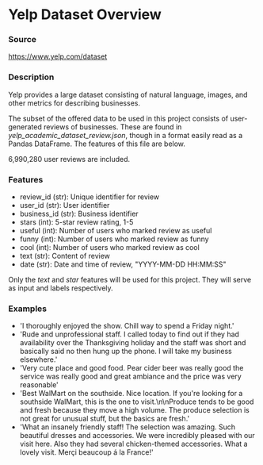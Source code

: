# Yelp Dataset Overview

### Source

https://www.yelp.com/dataset

### Description

Yelp provides a large dataset consisting of natural language, images,
and other metrics for describing businesses.

The subset of the offered data to be used in this project consists of
user-generated reviews of businesses. These are found in 
*yelp_academic_dataset_review.json*, though in a format easily read as a
Pandas DataFrame. The features of this file are below.

6,990,280 user reviews are included.

### Features

* review_id (str): Unique identifier for review
* user_id (str): User identifier
* business_id (str): Business identifier
* stars (int): 5-star review rating, 1-5
* useful (int): Number of users who marked review as useful
* funny (int): Number of users who marked review as funny
* cool (int): Number of users who marked review as cool
* text (str): Content of review 
* date (str): Date and time of review, "YYYY-MM-DD HH:MM:SS"

Only the *text* and *star* features will be used for this project. They will
serve as input and labels respectively.

### Examples

* 'I thoroughly enjoyed the show.  Chill way to spend a Friday night.'
* 'Rude and unprofessional staff. I called today to find out if they had availability over the Thanksgiving holiday and the staff was short and basically said no then hung up the phone. I will take my business elsewhere.'
* 'Very cute place and good food. Pear cider beer was really good the service was really good and great ambiance and the price was very reasonable'
* 'Best WalMart on the southside. Nice location. If you're looking for a southside WalMart, this is the one to visit.\n\nProduce tends to be good and fresh because they move a high volume. The produce selection is not great for unusual stuff, but the basics are fresh.'
* 'What an insanely friendly staff! The selection was amazing. Such beautiful dresses and accessories. We were incredibly pleased with our visit here. Also they had several chicken-themed accessories. What a lovely visit. Merçi beaucoup á la France!'